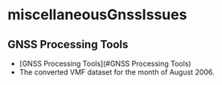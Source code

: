 # miscellaneousGnssIssues

## GNSS Processing Tools

- [GNSS Processing Tools](#GNSS Processing Tools)
- The converted VMF dataset for the month of August 2006.
